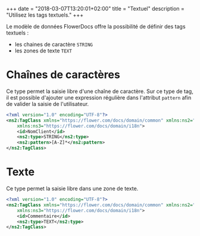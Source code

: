 +++
date = "2018-03-07T13:20:01+02:00"
title = "Textuel"
description = "Utilisez les tags textuels."
+++

Le modèle de données FlowerDocs offre la possibilité de définir des tags textuels : 

* les chaines de caractère `STRING`
* les zones de texte `TEXT`


# Chaînes de caractères

Ce type permet la saisie libre d'une chaîne de caractère.
Sur ce type de tag, il est possible d'ajouter une expression régulière dans l'attribut `pattern` afin de valider la saisie de l'utilisateur.

```xml
<?xml version="1.0" encoding="UTF-8"?>
<ns2:TagClass xmlns="https://flower.com/docs/domain/common" xmlns:ns2="https://flower.com/docs/domain/tagclass"
	xmlns:ns3="https://flower.com/docs/domain/i18n">
	<id>NomClient</id>
    <ns2:type>STRING</ns2:type>
    <ns2:pattern>[A-Z]*</ns2:pattern>
</ns2:TagClass>
```

# Texte

Ce type permet la saisie libre dans une zone de texte.

```xml
<?xml version="1.0" encoding="UTF-8"?>
<ns2:TagClass xmlns="https://flower.com/docs/domain/common" xmlns:ns2="https://flower.com/docs/domain/tagclass"
	xmlns:ns3="https://flower.com/docs/domain/i18n">
	<id>Commentaire</id>
    <ns2:type>TEXT</ns2:type>
</ns2:TagClass>
```
